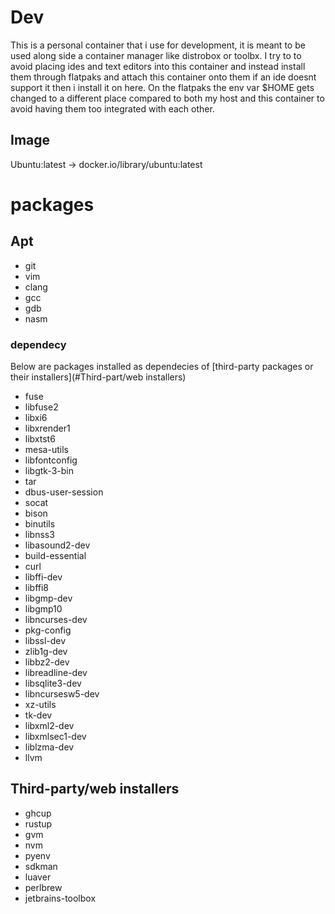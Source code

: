 # Dev
This is a personal container that i use for development, it is meant to be used along side a container manager like distrobox or toolbx.
I try to to avoid placing ides and text editors into this container and instead install them through flatpaks and attach this container onto them if an ide doesnt support it then i install it on here. On the flatpaks the env var $HOME gets changed to a different place compared to both my host and this container to avoid having them too integrated with each other.

## Image
Ubuntu:latest -> docker.io/library/ubuntu:latest

# packages

## Apt
- git
- vim
- clang
- gcc
- gdb
- nasm

### dependecy
Below are packages installed as dependecies of [third-party packages or their installers](#Third-part/web installers)
- fuse
- libfuse2
- libxi6
- libxrender1
- libxtst6
- mesa-utils
- libfontconfig
- libgtk-3-bin
- tar
- dbus-user-session
- socat
- bison
- binutils
- libnss3
- libasound2-dev
- build-essential
- curl
- libffi-dev
- libffi8
- libgmp-dev
- libgmp10
- libncurses-dev
- pkg-config
- libssl-dev
- zlib1g-dev
- libbz2-dev
- libreadline-dev
- libsqlite3-dev
- libncursesw5-dev
- xz-utils
- tk-dev
- libxml2-dev
- libxmlsec1-dev
- liblzma-dev
- llvm


## Third-party/web installers
- ghcup
- rustup
- gvm
- nvm
- pyenv
- sdkman
- luaver
- perlbrew
- jetbrains-toolbox